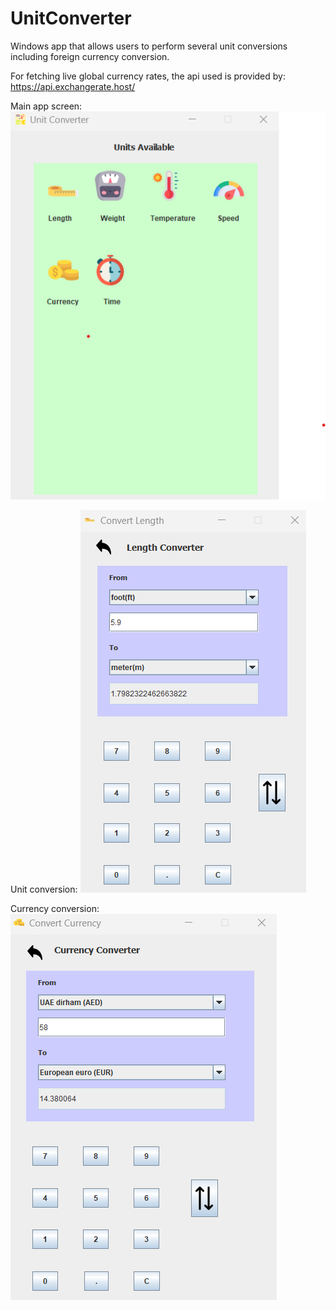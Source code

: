 # UnitConverter
Windows app that allows users to perform several unit conversions including foreign currency conversion.

For fetching live global currency rates, the api used is provided by: https://api.exchangerate.host/

Main app screen:
<img src="ss1.png">  



Unit conversion:
<img src="ss2.png">  



Currency conversion:
<img src="ss3.png">  
